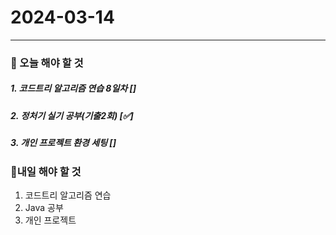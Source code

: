 # 2024-03-14

---

### 📌 오늘 해야 할 것

##### 1. 코드트리 알고리즘 연습 8일차 []

##### 2. 정처기 실기 공부(기출2회) [✅]

##### 3. 개인 프로젝트 환경 세팅 []

### 🤙내일 해야 할 것

1. 코드트리 알고리즘 연습
2. Java 공부
3. 개인 프로젝트
